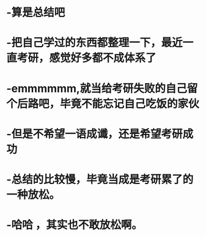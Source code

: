 # -算是总结吧

# -把自己学过的东西都整理一下，最近一直考研，感觉好多都不成体系了

# -emmmmmm,就当给考研失败的自己留个后路吧，毕竟不能忘记自己吃饭的家伙
# -但是不希望一语成谶，还是希望考研成功

# -总结的比较慢，毕竟当成是考研累了的一种放松。
# -哈哈 ，其实也不敢放松啊。
